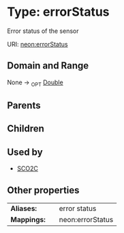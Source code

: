 
# Type: errorStatus


Error status of the sensor

URI: [neon:errorStatus](https://data.neonscience.org/errorStatus)


## Domain and Range

None ->  <sub>OPT</sub> [Double](types/Double.md)

## Parents


## Children


## Used by

 * [SCO2C](SCO2C.md)

## Other properties

|  |  |  |
| --- | --- | --- |
| **Aliases:** | | error status |
| **Mappings:** | | neon:errorStatus |

